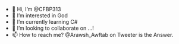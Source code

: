 - 👋 Hi, I’m @CFBP313
- 👀 I’m interested in God
- 🌱 I’m currently learning C#
- 💞️ I’m looking to collaborate on ...!
- 📫 How to reach me? @Arawsh_Awftab on Tweeter is the Answer.

<!---
CFBP313/CFBP313 is a ✨ special ✨ repository because its `README.md` (this file) appears on your GitHub profile.
You can click the Preview link to take a look at your changes.
--->
